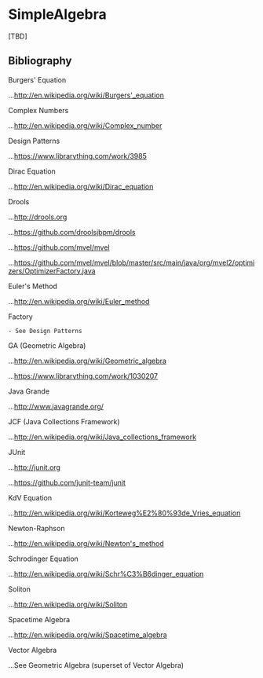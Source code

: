 SimpleAlgebra
============

[TBD]


## Bibliography

Burgers' Equation

...http://en.wikipedia.org/wiki/Burgers'_equation

Complex Numbers

...http://en.wikipedia.org/wiki/Complex_number

Design Patterns

...https://www.librarything.com/work/3985

Dirac Equation

...http://en.wikipedia.org/wiki/Dirac_equation

Drools

...http://drools.org

...https://github.com/droolsjbpm/drools

...https://github.com/mvel/mvel

...https://github.com/mvel/mvel/blob/master/src/main/java/org/mvel2/optimizers/OptimizerFactory.java

Euler's Method

...http://en.wikipedia.org/wiki/Euler_method

Factory

    - See Design Patterns

GA (Geometric Algebra)

...http://en.wikipedia.org/wiki/Geometric_algebra

...https://www.librarything.com/work/1030207

Java Grande

...http://www.javagrande.org/

JCF (Java Collections Framework)

...http://en.wikipedia.org/wiki/Java_collections_framework

JUnit

...http://junit.org

...https://github.com/junit-team/junit

KdV Equation

...http://en.wikipedia.org/wiki/Korteweg%E2%80%93de_Vries_equation

Newton-Raphson

...http://en.wikipedia.org/wiki/Newton's_method

Schrodinger Equation

...http://en.wikipedia.org/wiki/Schr%C3%B6dinger_equation

Soliton

...http://en.wikipedia.org/wiki/Soliton

Spacetime Algebra

...http://en.wikipedia.org/wiki/Spacetime_algebra

Vector Algebra

...See Geometric Algebra (superset of Vector Algebra)




